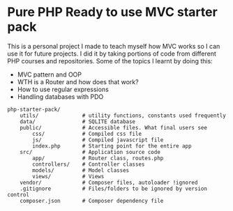 
# Pure PHP Ready to use MVC starter pack

This is a personal project I made to teach myself how MVC works so I can use it for future projects. I did it by taking portions of code from different PHP courses and repositories. Some of the topics I learnt by doing this:  

- MVC pattern and OOP
- WTH is a Router and how does that work?
- How to use regular expressions
- Handling databases with PDO

```text
php-starter-pack/
    utils/              # utility functions, constants used frequently
    data/               # SQLITE database
    public/             # Accessible files. What final users see
        css/            # Compiled css file
        js/             # Compiled javascript file
        index.php       # Starting point for the entire app
    src/                # Application source code
        app/            # Router class, routes.php
        controllers/    # Controller classes
        models/         # Model classes
        views/          # Views
    vendor/             # Composer files, autoloader !ignored
    .gitignore          # Files/folders to be ignored by version control
    composer.json       # Composer dependency file
```
